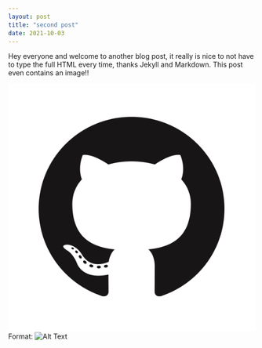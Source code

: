 ```yaml
---
layout: post
title: "second post"
date: 2021-10-03
---
```


Hey everyone and welcome to another blog post, it really is nice to not have to type the full HTML every time, thanks Jekyll and Markdown.
This post even contains an image!!

![GitHub Logo](GitHubLogo.png)
Format: ![Alt Text](url)

